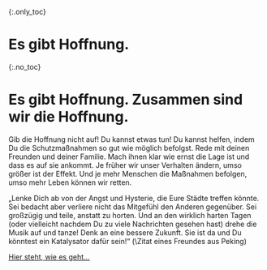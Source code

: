 {:.only_toc} 
# Es gibt Hoffnung. 

{:.no_toc} 
# Es gibt Hoffnung. Zusammen sind wir die Hoffnung.

Gib die Hoffnung nicht auf! Du kannst etwas tun! Du kannst helfen, indem Du die Schutzmaßnahmen so gut wie möglich befolgst. Rede mit deinen Freunden und deiner Familie. Mach ihnen klar wie ernst die Lage ist und dass es auf sie ankommt. Je früher wir unser Verhalten ändern, umso größer ist der Effekt. Und je mehr Menschen die Maßnahmen befolgen, umso mehr Leben können wir retten. 

 „Lenke Dich ab von der Angst und Hysterie, die Eure Städte treffen könnte. Sei bedacht aber verliere nicht das Mitgefühl den Anderen gegenüber. Sei großzügig und teile, anstatt zu horten. Und an den wirklich harten Tagen (oder vielleicht nachdem Du zu viele Nachrichten gesehen hast) drehe die Musik auf und tanze! Denk an eine bessere Zukunft. Sie ist da und Du könntest ein Katalysator dafür sein!“ (\Zitat eines Freundes aus Peking\) 

[Hier steht, wie es geht...](/act-and-prepare/)
